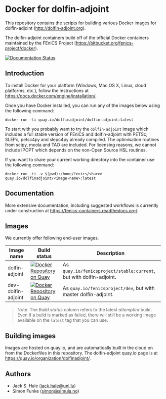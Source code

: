 # Docker for dolfin-adjoint 

This repository contains the scripts for building various Docker
images for dolfin-adjoint (<http://dolfin-adjoint.org>).

The dolfin-adjoint containers build off of the official Docker containers
maintained by the FEniCS Project (<https://bitbucket.org/fenics-project/docker>).

[![Documentation Status](https://readthedocs.org/projects/fenics-containers/badge/?version=latest)](http://fenics.readthedocs.org/projects/containers/en/latest/?badge=latest)

## Introduction

To install Docker for your platform (Windows, Mac OS X, Linux, cloud platforms,
etc.), follow the instructions at
<https://docs.docker.com/engine/installation/>.

Once you have Docker installed, you can run any of the images below using the
following command:

    docker run -ti quay.io/dolfinadjoint/dolfin-adjoint:latest

To start with you probably want to try the `dolfin-adjoint` image which
includes a full stable version of FEniCS and dolfin-adjoint with PETSc, SLEPc,
petsc4py and slepc4py already compiled. The optimisation routines from scipy,
moola and TAO are included. For licensing reasons, we cannot include
IPOPT which depends on the non-Open Source HSL routines.

If you want to share your current working directory into the container use
the following command:

    docker run -ti -v $(pwd):/home/fenics/shared quay.io/dolfinadjoint/<image-name>:latest


## Documentation

More extensive documentation, including suggested workflows is currently under
construction at <https://fenics-containers.readthedocs.org/>.

## Images

We currently offer following end-user images.
 
| Image name       | Build status                                                                                                                                                                            | Description                                   |
|------------------|-----------------------------------------------------------------------------------------------------------------------------------------------------------------------------------------|-----------------------------------------------|
| dolfin-adjoint   | [![Docker Repository on Quay](https://quay.io/repository/dolfinadjoint/dolfin-adjoint/status "Docker Repository on Quay")](https://quay.io/repository/dolfinadjoint/dolfin-adjoint)      | As `quay.io/fenicsproject/stable:current`, but with dolfin-adjoint.         |
| dev-dolfin-adjoint   | [![Docker Repository on Quay](https://quay.io/repository/dolfinadjoint/dev-dolfin-adjoint/status "Docker Repository on Quay")](https://quay.io/repository/dolfinadjoint/dev-dolfin-adjoint)      | As `quay.io/fenicsproject/dev`, but with master dolfin-adjoint.         |

> Note: The *Build status* column refers to the latest *attempted* build. Even
> if a build is marked as failed, there will still be a working image available
> on the `latest` tag that you can use.

## Building images

Images are hosted on quay.io, and are automatically built in the cloud on from
the Dockerfiles in this repository. The dolfin-adjoint quay.io page is at
<https://quay.io/organization/dolfinadjoint/>.

## Authors

* Jack S. Hale (<jack.hale@uni.lu>)
* Simon Funke (<simon@simula.no>)